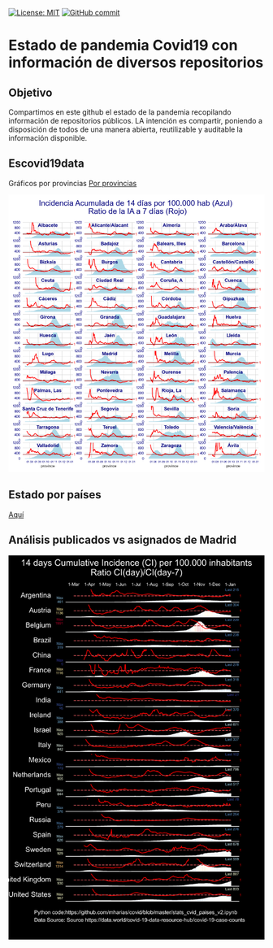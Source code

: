 [![License: MIT](https://img.shields.io/badge/License-MIT-yellow.svg)](https://opensource.org/licenses/MIT)
[![GitHub commit](https://img.shields.io/github/last-commit/pcm-dpc/COVID-19)](https://github.com/mharias/covid_almendralejo/commits/master)

# Estado de pandemia Covid19 con información de diversos repositorios
## Objetivo
Compartimos en este github el estado de la pandemia recopilando información de repositorios públicos. LA intención es compartir, poniendo a disposición de todos de una manera abierta, reutilizable y auditable la información disponible.

## Escovid19data
Gráficos por provincias
[Por provincias](https://github.com/mharias/covid/blob/master/graficos_escovid19data/README.md)

![Estado por provincias](https://github.com/mharias/covid/blob/master/graficos_escovid19data/graficos/pcr_provincias.png)


## Estado por países
[Aquí](https://github.com/mharias/covid/blob/master/hopkins/README.md)

## Análisis publicados vs asignados de Madrid
![Estado por provincias](https://github.com/mharias/covid/blob/master/hopkins/graficos/temporal_por_paises_hasta.png)

